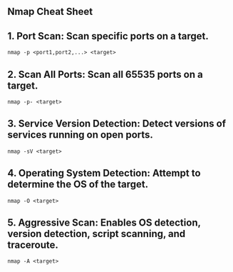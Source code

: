 ## Nmap Cheat Sheet


## 1. Port Scan: Scan specific ports on a target.
```
nmap -p <port1,port2,...> <target>
```

## 2. Scan All Ports: Scan all 65535 ports on a target.
```
nmap -p- <target>
```

## 3. Service Version Detection: Detect versions of services running on open ports.
```
nmap -sV <target>
```

## 4. Operating System Detection: Attempt to determine the OS of the target.
```
nmap -O <target>
```

##  5. Aggressive Scan: Enables OS detection, version detection, script scanning, and traceroute.
```
nmap -A <target>
```



